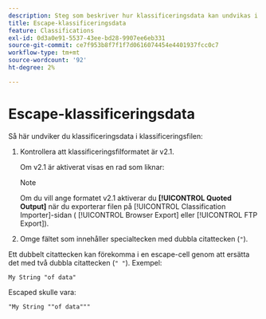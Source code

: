 ```yaml
---
description: Steg som beskriver hur klassificeringsdata kan undvikas i klassificeringsfilen.
title: Escape-klassificeringsdata
feature: Classifications
exl-id: 0d3a0e91-5537-43ee-bd28-9907ee6eb331
source-git-commit: ce7f953b8f7f1f7d0616074454e4401937fcc0c7
workflow-type: tm+mt
source-wordcount: '92'
ht-degree: 2%

---
```


# Escape-klassificeringsdata

Så här undviker du klassificeringsdata i klassificeringsfilen:

<!--Meike, please check this page against orginal. It might be missing information. -->

1. Kontrollera att klassificeringsfilformatet är v2.1.

   Om v2.1 är aktiverat visas en rad som liknar:

   >[!NOTE]
   >
   >Om du vill ange formatet v2.1 aktiverar du **[!UICONTROL Quoted Output]** när du exporterar filen på [!UICONTROL Classification Importer]-sidan ( [!UICONTROL Browser Export] eller [!UICONTROL FTP Export]).

1. Omge fältet som innehåller specialtecken med dubbla citattecken (`"`).

Ett dubbelt citattecken kan förekomma i en escape-cell genom att ersätta det med två dubbla citattecken (`" "`). Exempel:

```
My String "of data"
```

Escaped skulle vara:

```
"My String ""of data"""
```
